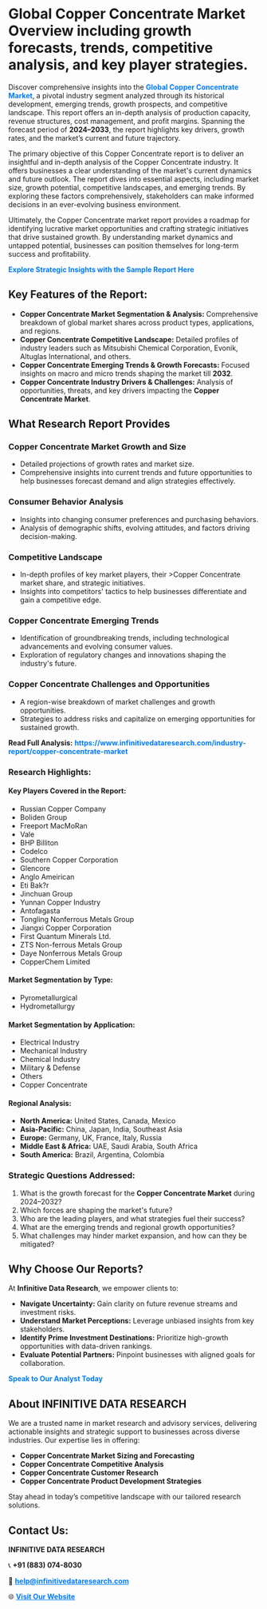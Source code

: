 <h1>Global Copper Concentrate Market Overview including growth forecasts, trends, competitive analysis, and key player strategies.</h1>
<p>
Discover comprehensive insights into the 
<a href="https://www.infinitivedataresearch.com/industry-report/copper-concentrate-market" rel="dofollow" style="color: #007BFF; text-decoration: none;"><strong>Global Copper Concentrate Market</strong></a>, a pivotal industry segment analyzed through its historical development, emerging trends, growth prospects, and competitive landscape. This report offers an in-depth analysis of production capacity, revenue structures, cost management, and profit margins. Spanning the forecast period of <strong>2024–2033</strong>, the report highlights key drivers, growth rates, and the market’s current and future trajectory.
</p>
<p>
The primary objective of this Copper Concentrate report is to deliver an insightful and in-depth analysis of the Copper Concentrate industry. It offers businesses a clear understanding of the market's current dynamics and future outlook. The report dives into essential aspects, including market size, growth potential, competitive landscapes, and emerging trends. By exploring these factors comprehensively, stakeholders can make informed decisions in an ever-evolving business environment.
</p>
<p>
Ultimately, the Copper Concentrate market report provides a roadmap for identifying lucrative market opportunities and crafting strategic initiatives that drive sustained growth. By understanding market dynamics and untapped potential, businesses can position themselves for long-term success and profitability.
</p>
<p>
<a href="https://www.infinitivedataresearch.com/request-sample/reportId=111869" style="color: #007BFF; text-decoration: none;"><strong>Explore Strategic Insights with the Sample Report Here</strong></a>
</p>

<h2>Key Features of the Report:</h2>
<ul>
<li><strong>Copper Concentrate Market Segmentation & Analysis:</strong> Comprehensive breakdown of global market shares across product types, applications, and regions.</li>
<li><strong>Copper Concentrate Competitive Landscape:</strong> Detailed profiles of industry leaders such as Mitsubishi Chemical Corporation, Evonik, Altuglas International, and others.</li>
<li><strong>Copper Concentrate Emerging Trends & Growth Forecasts:</strong> Focused insights on macro and micro trends shaping the market till <strong>2032</strong>.</li>
<li><strong>Copper Concentrate Industry Drivers & Challenges:</strong> Analysis of opportunities, threats, and key drivers impacting the <strong>Copper Concentrate Market</strong>.</li>
</ul>

<h2>What Research Report Provides</h2>
<h3>Copper Concentrate Market Growth and Size</h3>
<ul>
<li>Detailed projections of growth rates and market size.</li>
<li>Comprehensive insights into current trends and future opportunities to help businesses forecast demand and align strategies effectively.</li>
</ul>

<h3>Consumer Behavior Analysis</h3>
<ul>
<li>Insights into changing consumer preferences and purchasing behaviors.</li>
<li>Analysis of demographic shifts, evolving attitudes, and factors driving decision-making.</li>
</ul>

<h3>Competitive Landscape</h3>
<ul>
<li>In-depth profiles of key market players, their >Copper Concentrate market share, and strategic initiatives.</li>
<li>Insights into competitors' tactics to help businesses differentiate and gain a competitive edge.</li>
</ul>

<h3>Copper Concentrate Emerging Trends</h3>
<ul>
<li>Identification of groundbreaking trends, including technological advancements and evolving consumer values.</li>
<li>Exploration of regulatory changes and innovations shaping the industry's future.</li>
</ul>

<h3>Copper Concentrate Challenges and Opportunities</h3>
<ul>
<li>A region-wise breakdown of market challenges and growth opportunities.</li>
<li>Strategies to address risks and capitalize on emerging opportunities for sustained growth.</li>
</ul>
<p><strong>Read Full Analysis:</strong> <a href="https://www.infinitivedataresearch.com/industry-report/copper-concentrate-market" rel="dofollow" style="color: #007BFF; text-decoration: none;"><strong>https://www.infinitivedataresearch.com/industry-report/copper-concentrate-market</strong></a></p>
<h3>Research Highlights:</h3>
<h4>Key Players Covered in the Report:</h4>
<ul><li>Russian Copper Company</li><li>Boliden Group</li><li>Freeport MacMoRan</li><li>Vale</li><li>BHP Billiton</li><li>Codelco</li><li>Southern Copper Corporation</li><li>Glencore</li><li>Anglo Ameirican</li><li>Eti Bak?r</li><li>Jinchuan Group</li><li>Yunnan Copper Industry</li><li>Antofagasta</li><li>Tongling Nonferrous Metals Group</li><li>Jiangxi Copper Corporation</li><li>First Quantum Minerals Ltd.</li><li>ZTS Non-ferrous Metals Group</li><li>Daye Nonferrous Metals Group</li><li>CopperChem Limited</li></ul>
<h4>Market Segmentation by Type:</h4>
<ul><li>Pyrometallurgical</li><li>Hydrometallurgy</li></ul>
<h4>Market Segmentation by Application:</h4>
<ul><li>Electrical Industry</li><li>Mechanical Industry</li><li>Chemical Industry</li><li>Military &amp; Defense</li><li>Others</li><li>Copper Concentrate</li></ul>

<h4>Regional Analysis:</h4>
<ul>
<li><strong>North America:</strong> United States, Canada, Mexico</li>
<li><strong>Asia-Pacific:</strong> China, Japan, India, Southeast Asia</li>
<li><strong>Europe:</strong> Germany, UK, France, Italy, Russia</li>
<li><strong>Middle East & Africa:</strong> UAE, Saudi Arabia, South Africa</li>
<li><strong>South America:</strong> Brazil, Argentina, Colombia</li>
</ul>

<h3>Strategic Questions Addressed:</h3>
<ol>
<li>What is the growth forecast for the <strong>Copper Concentrate Market</strong> during 2024–2032?</li>
<li>Which forces are shaping the market's future?</li>
<li>Who are the leading players, and what strategies fuel their success?</li>
<li>What are the emerging trends and regional growth opportunities?</li>
<li>What challenges may hinder market expansion, and how can they be mitigated?</li>
</ol>

<h2>Why Choose Our Reports?</h2>
<p>At <strong>Infinitive Data Research</strong>, we empower clients to:</p>
<ul>
<li><strong>Navigate Uncertainty:</strong> Gain clarity on future revenue streams and investment risks.</li>
<li><strong>Understand Market Perceptions:</strong> Leverage unbiased insights from key stakeholders.</li>
<li><strong>Identify Prime Investment Destinations:</strong> Prioritize high-growth opportunities with data-driven rankings.</li>
<li><strong>Evaluate Potential Partners:</strong> Pinpoint businesses with aligned goals for collaboration.</li>
</ul>
<p><a href="https://www.infinitivedataresearch.com/industry-report/copper-concentrate-market" rel="dofollow" style="color: #007BFF; text-decoration: none;"><strong>Speak to Our Analyst Today</strong></a></p>

<h2>About INFINITIVE DATA RESEARCH</h2>
<p>We are a trusted name in market research and advisory services, delivering actionable insights and strategic support to businesses across diverse industries. Our expertise lies in offering:</p>
<ul>
<li><strong>Copper Concentrate Market Sizing and Forecasting</strong></li>
<li><strong>Copper Concentrate Competitive Analysis</strong></li>
<li><strong>Copper Concentrate Customer Research</strong></li>
<li><strong>Copper Concentrate Product Development Strategies</strong></li>
</ul>
<p>Stay ahead in today’s competitive landscape with our tailored research solutions.</p>

<h2>Contact Us:</h2>
<p><strong>INFINITIVE DATA RESEARCH</strong></p>
<p>📞 <strong>+91 (883) 074-8030</strong></p>
<p>📧 <strong><a href="mailto:help@infinitivedataresearch.com" style="color: #007BFF;">help@infinitivedataresearch.com</a></strong></p>
<p>🌐 <strong><a href="https://www.infinitivedataresearch.com" rel="dofollow" style="color: #007BFF;">Visit Our Website</a></strong></p>